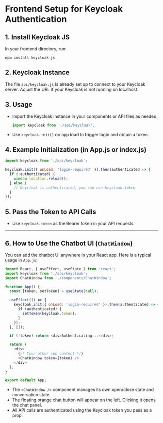 # Frontend Setup for Keycloak Authentication

## 1. Install Keycloak JS

In your frontend directory, run:

```
npm install keycloak-js
```

## 2. Keycloak Instance

The file `api/keycloak.js` is already set up to connect to your Keycloak server. Adjust the URL if your Keycloak is not running on localhost.

## 3. Usage

- Import the Keycloak instance in your components or API files as needed:
  ```js
  import keycloak from './api/keycloak';
  ```
- Use `keycloak.init()` on app load to trigger login and obtain a token.

## 4. Example Initialization (in App.js or index.js)

```js
import keycloak from './api/keycloak';

keycloak.init({ onLoad: 'login-required' }).then(authenticated => {
  if (!authenticated) {
    window.location.reload();
  } else {
    // Keycloak is authenticated, you can use keycloak.token
  }
});
```

## 5. Pass the Token to API Calls

- Use `keycloak.token` as the Bearer token in your API requests. 

---

## 6. How to Use the Chatbot UI (`ChatWindow`)

You can add the chatbot UI anywhere in your React app. Here is a typical usage in `App.js`:

```js
import React, { useEffect, useState } from 'react';
import keycloak from './api/keycloak';
import ChatWindow from './components/ChatWindow';

function App() {
  const [token, setToken] = useState(null);

  useEffect(() => {
    keycloak.init({ onLoad: 'login-required' }).then(authenticated => {
      if (authenticated) {
        setToken(keycloak.token);
      }
    });
  }, []);

  if (!token) return <div>Authenticating...</div>;

  return (
    <div>
      {/* Your other app content */}
      <ChatWindow token={token} />
    </div>
  );
}

export default App;
```

- The `<ChatWindow />` component manages its own open/close state and conversation state.
- The floating orange chat button will appear on the left. Clicking it opens the chat panel.
- All API calls are authenticated using the Keycloak token you pass as a prop. 
